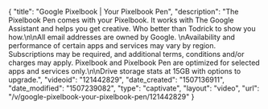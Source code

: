 {
    "title": "Google Pixelbook | Your Pixelbook Pen",
    "description": "The Pixelbook Pen comes with your Pixelbook. It works with The Google Assistant and helps you get creative. Who better than Todrick to show you how.\n\nAll email addresses are owned by Google. \nAvailability and performance of certain apps and services may vary by region. Subscriptions may be required, and additional terms, conditions and\/or charges may apply. Pixelbook and Pixelbook Pen are optimized for selected apps and services only.\n\nDrive storage stats at 15GB with options to upgrade.",
    "videoid": "121442829",
    "date_created": "1507136911",
    "date_modified": "1507239082",
    "type": "captivate",
    "layout": "video",
    "url": "\/v\/google-pixelbook-your-pixelbook-pen\/121442829"
}